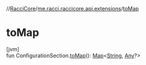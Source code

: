//[RacciCore](../../index.md)/[me.racci.raccicore.api.extensions](index.md)/[toMap](to-map.md)

# toMap

[jvm]\
fun ConfigurationSection.[toMap](to-map.md)(): [Map](https://kotlinlang.org/api/latest/jvm/stdlib/kotlin.collections/-map/index.html)&lt;[String](https://kotlinlang.org/api/latest/jvm/stdlib/kotlin/-string/index.html), [Any](https://kotlinlang.org/api/latest/jvm/stdlib/kotlin/-any/index.html)?&gt;
